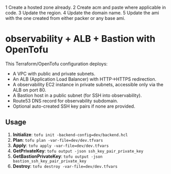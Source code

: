 1 Create a hosted zone already.
2 Create acm and paste where applicable in code.
3 Update the region.
4 Update the domain name.
5 Update the ami with the one created from either packer or any base ami.
# observability + ALB + Bastion with OpenTofu

This Terraform/OpenTofu configuration deploys:
- A VPC with public and private subnets.
- An ALB (Application Load Balancer) with HTTP->HTTPS redirection.
- A observability EC2 instance in private subnets, accessible only via the ALB on port 80.
- A Bastion host in a public subnet (for SSH into observability).
- Route53 DNS record for observability subdomain.
- Optional auto-created SSH key pairs if none are provided.

## Usage

1. **Initialize**: `tofu init -backend-config=dev/backend.hcl`
2. **Plan**: `tofu plan -var-file=dev/dev.tfvars`
3. **Apply**: `tofu apply -var-file=dev/dev.tfvars`
4. **GetPrivateKey**: `tofu output -json ssh_key_pair_private_key`
5. **GetBastionPrivateKey**: `tofu output -json bastion_ssh_key_pair_private_key`
6. **Destroy**: `tofu destroy -var-file=dev/dev.tfvars`